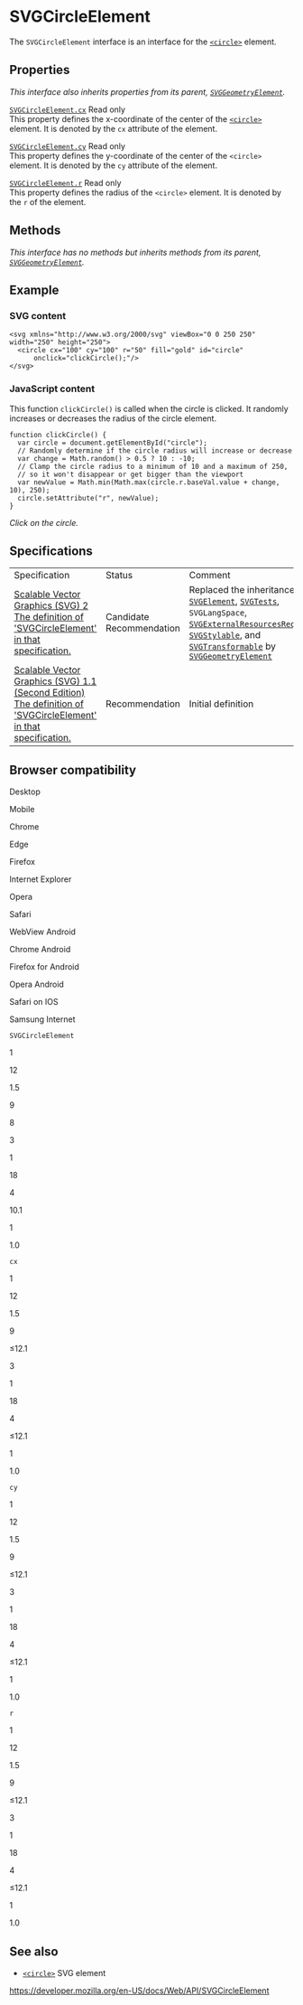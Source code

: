 SVGCircleElement
================

The `SVGCircleElement` interface is an interface for the [`<circle>`](https://developer.mozilla.org/en-US/docs/Web/SVG/Element/circle) element.

Properties
----------

*This interface also inherits properties from its parent, [`SVGGeometryElement`](svggeometryelement).*

 [`SVGCircleElement.cx`](svgcircleelement/cx) <span class="badge inline readonly">Read only </span>   
This property defines the x-coordinate of the center of the [`<circle>`](https://developer.mozilla.org/en-US/docs/Web/SVG/Element/circle) element. It is denoted by the `cx` attribute of the element.

 [`SVGCircleElement.cy`](svgcircleelement/cy) <span class="badge inline readonly">Read only </span>   
This property defines the y-coordinate of the center of the `<circle>` element. It is denoted by the `cy` attribute of the element.

 [`SVGCircleElement.r`](svgcircleelement/r) <span class="badge inline readonly">Read only </span>   
This property defines the radius of the `<circle>` element. It is denoted by the `r` of the element.

Methods
-------

*This interface has no methods but inherits methods from its parent, [`SVGGeometryElement`](svggeometryelement).*

Example
-------

### SVG content

    <svg xmlns="http://www.w3.org/2000/svg" viewBox="0 0 250 250" width="250" height="250">
      <circle cx="100" cy="100" r="50" fill="gold" id="circle"
          onclick="clickCircle();"/>
    </svg>

### JavaScript content

This function `clickCircle()` is called when the circle is clicked. It randomly increases or decreases the radius of the circle element.

    function clickCircle() {
      var circle = document.getElementById("circle");
      // Randomly determine if the circle radius will increase or decrease
      var change = Math.random() > 0.5 ? 10 : -10;
      // Clamp the circle radius to a minimum of 10 and a maximum of 250,
      // so it won't disappear or get bigger than the viewport
      var newValue = Math.min(Math.max(circle.r.baseVal.value + change, 10), 250);
      circle.setAttribute("r", newValue);
    }

*Click on the circle.*  

Specifications
--------------

<table><tbody><tr class="odd"><td>Specification</td><td>Status</td><td>Comment</td></tr><tr class="even"><td><a href="https://svgwg.org/svg2-draft/shapes.html#InterfaceSVGCircleElement">Scalable Vector Graphics (SVG) 2<br />
<span class="small">The definition of 'SVGCircleElement' in that specification.</span></a></td><td><span class="spec-cr">Candidate Recommendation</span></td><td>Replaced the inheritance from <a href="svgelement"><code>SVGElement</code></a>, <a href="svgtests"><code>SVGTests</code></a>, <span class="page-not-created"><code>SVGLangSpace</code></span>, <a href="svgexternalresourcesrequired"><code>SVGExternalResourcesRequired</code></a>, <a href="svgstylable"><code>SVGStylable</code></a>, and <a href="svgtransformable"><code>SVGTransformable</code></a> by <a href="svggeometryelement"><code>SVGGeometryElement</code></a></td></tr><tr class="odd"><td><a href="https://www.w3.org/TR/SVG11/shapes.html#InterfaceSVGCircleElement">Scalable Vector Graphics (SVG) 1.1 (Second Edition)<br />
<span class="small">The definition of 'SVGCircleElement' in that specification.</span></a></td><td><span class="spec-rec">Recommendation</span></td><td>Initial definition</td></tr></tbody></table>

Browser compatibility
---------------------

Desktop

Mobile

Chrome

Edge

Firefox

Internet Explorer

Opera

Safari

WebView Android

Chrome Android

Firefox for Android

Opera Android

Safari on IOS

Samsung Internet

`SVGCircleElement`

1

12

1.5

9

8

3

1

18

4

10.1

1

1.0

`cx`

1

12

1.5

9

≤12.1

3

1

18

4

≤12.1

1

1.0

`cy`

1

12

1.5

9

≤12.1

3

1

18

4

≤12.1

1

1.0

`r`

1

12

1.5

9

≤12.1

3

1

18

4

≤12.1

1

1.0

See also
--------

-   [`<circle>`](https://developer.mozilla.org/en-US/docs/Web/SVG/Element/circle) SVG element

<a href="https://developer.mozilla.org/en-US/docs/Web/API/SVGCircleElement" class="_attribution-link">https://developer.mozilla.org/en-US/docs/Web/API/SVGCircleElement</a>
